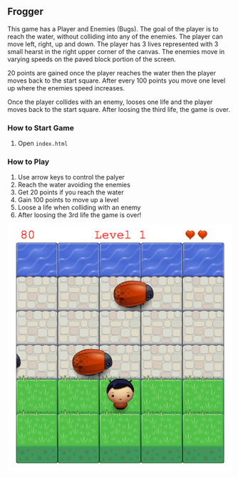 ## Frogger

This game has a Player and Enemies (Bugs). The goal of the player is to reach the water, without colliding into any of the enemies. The player can move left, right, up and down. The player has 3 lives represented with 3 small hearst in the right upper corner of the canvas. The enemies move in varying speeds on the paved block portion of the screen.

20 points are gained once the player reaches the water then the player moves back to the start square. After every 100 points you move one level up where the enemies speed increases.

Once the player collides with an enemy, looses one life and the player moves back to the start square. After loosing the third life, the game is over.

### How to Start Game

1. Open `index.html`

### How to Play

1. Use arrow keys to control the palyer
2. Reach the water avoiding the enemies
3. Get 20 points if you reach the water
4. Gain 100 points to move up a level
4. Loose a life when colliding with an enemy
5. After loosing the 3rd life the game is over!


![Game Screenshot](images/game-GUI.png)
